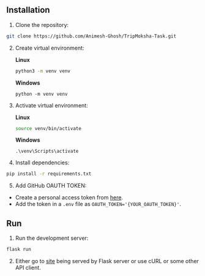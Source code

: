 ## Installation

1. Clone the repository:

```bash
git clone https://github.com/Animesh-Ghosh/TripMoksha-Task.git
```

2. Create virtual environment:

	**Linux**
	```bash
	python3 -m venv venv
	```
	**Windows**
	```pwsh
	python -m venv venv
	```

3. Activate virtual environment:

	**Linux**
	```bash
	source venv/bin/activate
	```
	**Windows**
	```pwsh
	.\venv\Scripts\activate
	```

4. Install dependencies:

```bash
pip install -r requirements.txt
```

5. Add GitHub OAUTH TOKEN:
* Create a personal access token from [here](https://github.com/settings/tokens).
* Add the token in a `.env` file as `OAUTH_TOKEN='{YOUR_OAUTH_TOKEN}'`.

## Run

1. Run the development server:

```bash
flask run
```

2. Either go to [site](127.0.0.1:5000) being served by Flask server or use cURL or some other API client.